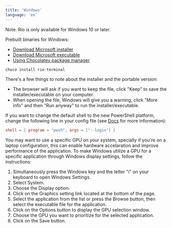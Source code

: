 ```yaml
---
title: 'Windows'
language: 'en'
---
```


Note: Rio is only available for Windows 10 or later.

Prebuilt binaries for Windows:

- [Download Microsoft installer](https://github.com/raphamorim/rio/releases/download/v0.0.20/Rio-installer.msi)
- [Download Microsoft executable](https://github.com/raphamorim/rio/releases/download/v0.0.20/Rio-portable.exe)
- [Using Chocolatey package manager](https://community.chocolatey.org/packages/rio-terminal)

```sh
choco install rio-terminal
```

There's a few things to note about the installer and the portable version:

- The browser will ask if you want to keep the file, click "Keep" to save the installer/executable on your computer.
- When opening the file, Windows will give you a warning, click "More info" and then "Run anyway" to run the installer/executable.

If you want to change the default shell to the new PowerShell platform, change the following line in your config file (see [Docs](https://raphamorim.io/rio/docs/) for more information):

```toml
shell = { program = "pwsh", args = ["--login"] }
```

You may want to use a specific GPU on your system, specially if you're on a laptop configuration, this can enable hardware accelaration and improve performance of the application.
To make Windows utilize a GPU for a specific application through Windows display settings, follow the instructions:

1. Simultaneously press the Windows key and the letter "i" on your keyboard to open Windows Settings.
2. Select System.
3. Choose the Display option.
4. Click on the Graphics setting link located at the bottom of the page.
5. Select the application from the list or press the Browse button, then select the executable file for the application.
6. Click on the Options button to display the GPU selection window.
7. Choose the GPU you want to prioritize for the selected application.
8. Click on the Save button.
